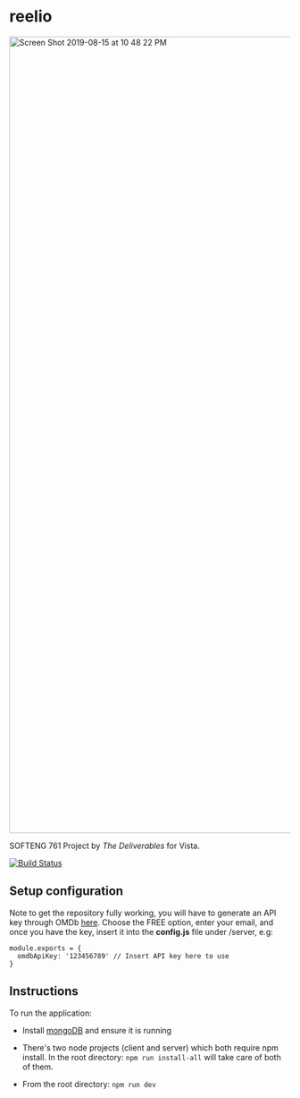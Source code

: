 # reelio

<img width="1423" alt="Screen Shot 2019-08-15 at 10 48 22 PM" src="https://user-images.githubusercontent.com/31422519/63128438-102af480-c009-11e9-9bea-cc362bfab58f.png">

SOFTENG 761 Project by *The Deliverables* for Vista.

[![Build Status](https://travis-ci.com/swimuel/reelio.svg?token=G9zx8ysL4UD2AyJxMys5&branch=master)](https://travis-ci.com/swimuel/reelio)

## Setup configuration
Note to get the repository fully working, you will have to generate an API key through OMDb [here](http://www.omdbapi.com/apikey.aspx).
Choose the FREE option, enter your email, and once you have the key, insert it into the **config.js** file under /server, e.g:
```
module.exports = {
  omdbApiKey: '123456789' // Insert API key here to use
}
```

## Instructions
To run the application:

- Install [mongoDB](https://docs.mongodb.com/manual/installation/) and ensure it is running

- There's two node projects (client and server) which both require npm install. In the root directory: `npm run install-all` will take care of both of them.

- From the root directory: `npm run dev`
